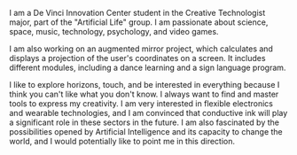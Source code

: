 I am a De Vinci Innovation Center student in the Creative Technologist major, part of the "Artificial Life" group. 
I am passionate about science, space, music, technology, psychology, and video games. 

I am also working on an augmented mirror project, which calculates and displays a projection of the user's coordinates on a screen. 
It includes different modules, including a dance learning and a sign language program.

I like to explore horizons, touch, and be interested in everything because I think you can't like what you don't know. 
I always want to find and master tools to express my creativity. 
I am very interested in flexible electronics and wearable technologies, and I am convinced that conductive ink will play a significant role 
in these sectors in the future. I am also fascinated by the possibilities opened by Artificial Intelligence and its capacity to change the world, 
and I would potentially like to point me in this direction.

